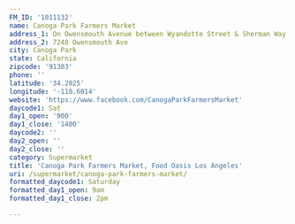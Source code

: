 ```yaml
---
FM_ID: '1011132'
name: Canoga Park Farmers Market
address_1: On Owensmouth Avenue between Wyandotte Street & Sherman Way
address_2: 7248 Owensmouth Ave
city: Canoga Park
state: California
zipcode: '91303'
phone: ''
latitude: '34.2025'
longitude: '-118.6014'
website: 'https://www.facebook.com/CanogaParkFarmersMarket'
daycode1: Sat
day1_open: '900'
day1_close: '1400'
daycode2: ''
day2_open: ''
day2_close: ''
category: Supermarket
title: 'Canoga Park Farmers Market, Food Oasis Los Angeles'
uri: /supermarket/canoga-park-farmers-market/
formatted_daycode1: Saturday
formatted_day1_open: 9am
formatted_day1_close: 2pm

---
```

